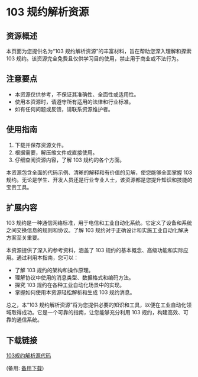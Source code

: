  # 103 规约解析资源

 ## 资源概述

 本页面为您提供名为“103 规约解析资源”的丰富材料，旨在帮助您深入理解和探索 103 规约。该资源完全免费且仅供学习目的使用，禁止用于商业或不法行为。

 ## 注意要点

 - 本资源仅供参考，不保证其准确性、全面性或适用性。
 - 使用本资源时，请遵守所有适用的法律和行业标准。
 - 如有任何问题或反馈，请联系资源维护者。

 ## 使用指南

 1. 下载并保存资源文件。
 2. 根据需要，解压缩文件或直接使用。
 3. 仔细查阅资源内容，了解 103 规约的各个方面。

 本资源包含全面的代码示例、清晰的解释和有价值的见解，使您能够全面掌握 103 规约。无论是学生、开发人员还是行业专业人士，该资源都是您提升知识和技能的宝贵工具。

 ## 扩展内容

 103 规约是一种通信网络标准，用于电信和工业自动化系统。它定义了设备和系统之间交换信息的规则和协议。了解 103 规约对于正确设计和实施工业自动化解决方案至关重要。

 本资源提供了深入的参考资料，涵盖了 103 规约的基本概念、高级功能和实际应用。通过利用本指南，您可以：

 - 了解 103 规约的架构和操作原理。
 - 理解协议中使用的消息类型、数据格式和编码方法。
 - 探究 103 规约在各种工业自动化场景中的实现。
 - 掌握如何使用本资源轻松解析和生成 103 规约消息。

 总之，本“103 规约解析资源”将为您提供必要的知识和工具，以便在工业自动化领域取得成功。它是一个可靠的指南，让您能够充分利用 103 规约，构建高效、可靠的通信系统。

 ## 下载链接
 [103规约解析源代码](https://pan.quark.cn/s/be91a3c5b779) 

 (备用: [备用下载](https://pan.baidu.com/s/1juPY7XyCFza9y5IxwcP_Vw?pwd=1234))

